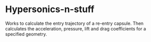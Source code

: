 # Hypersonics-n-stuff

Works to calculate the entry trajectory of a re-entry capsule. Then calculates the acceleration, pressure, lift and drag coefficients for a specified geometry.
